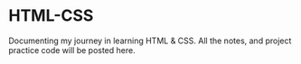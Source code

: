 # HTML-CSS
Documenting my journey in learning HTML &amp; CSS. All the notes, and project practice code will be posted here. 
